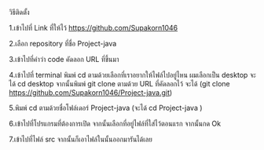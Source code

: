 วิธีติดตั้ง 

1.เข้าไปที่ Link ที่ให้ไว้
https://github.com/Supakorn1046 

2.เลือก repository ที่ชื่อ Project-java

3.เข้าไปที่คำว่า code คัดลอก URL ที่ขึ้นมา 

4.เข้าไปที่ terminal พิมพ์ cd ตามด้วยเลือกที่เราอยากให้ไฟล์ไปอยู่ไหน ผมเลือกเป็น desktop จะได้ cd desktop จากนั้นพิมพ์ git clone ตามด้วย URL ที่คัดลอกไว้ จะได้ (git clone https://github.com/Supakorn1046/Project-java.git) 

5.พิมพ์ cd ตามด้วยชื่อโฟล์เดอร์ Project-java (จะได้ cd Project-java )

6.เข้าไปที่โปรแกรมที่ต้องการเปิด จากนั้นเลือกที่อยู่ไฟล์ที่ใส่ไว้ตอนแรก จากนั้นกด Ok 

7.เข้าไปที่ไฟล์ src จากนั้นก็เอาไฟล์ในนั้นออกมารันได้เลย
